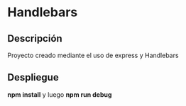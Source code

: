 # Handlebars

## Descripción

Proyecto creado mediante el uso de express y Handlebars

## Despliegue

**npm install** y luego **npm run debug**
